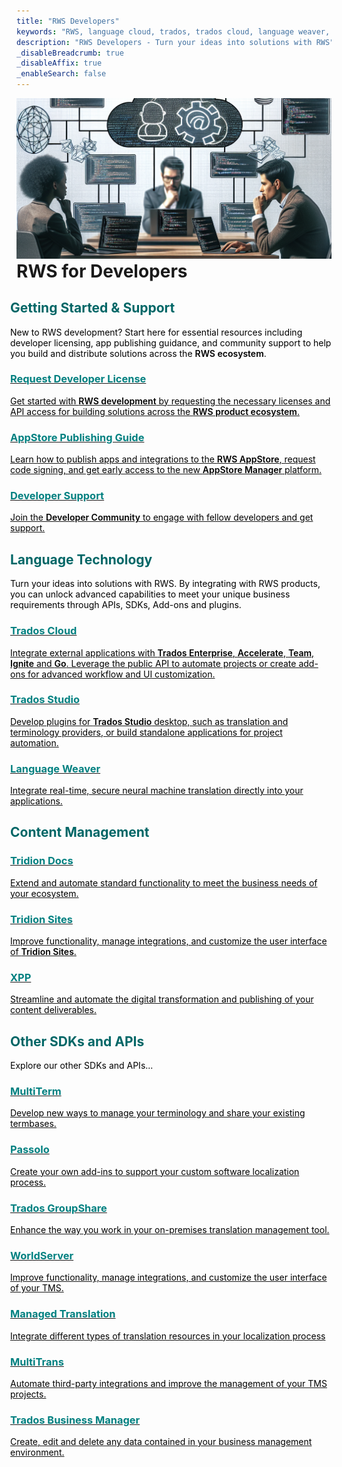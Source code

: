 ```yaml
---
title: "RWS Developers"
keywords: "RWS, language cloud, trados, trados cloud, language weaver, langaugeweaver, tridion, contenta, xpp, passolo, multiterm, groupshare, worldserver, github, open, source, open source, Java, OData, "
description: "RWS Developers - Turn your ideas into solutions with RWS"
_disableBreadcrumb: true
_disableAffix: true
_enableSearch: false
---
```


<div class="index-landing" style="position: relative;"> 
  <img src="/images/trados-developers.png" alt="Header Image" class="hero-image"/>
  <div class="header-text">
    <h1 id="language-technology" style="margin: 0;">RWS for Developers</h1>       
  </div>
</div>

<div class="container" style="margin-left: -10px;">
  <h2 id="getting-started-support" style="color: #006666;">Getting Started & Support</h2>
  <p style="color: Black;">New to RWS development? Start here for essential resources including developer licensing, app publishing guidance, and community support to help you build and distribute solutions across the <span style="font-weight: 600;">RWS ecosystem</span>.</p>
  <div class="tile-container">
    <div class="tile">
      <a href="/articles/developer_license.html">
        <h3 style="color: #008080">Request Developer License</h3>
        <p style="color: Black;">Get started with <span style="font-weight: 600;">RWS development</span> by requesting the necessary licenses and API access for building solutions across the <span style="font-weight: 600;">RWS product ecosystem</span>.</p>
      </a>
    </div>
    <div class="tile">
      <a href="/articles/appstore-publishing-overview.html">
        <h3 style="color: #008080">AppStore Publishing Guide</h3>
        <p style="color: Black;">Learn how to publish apps and integrations to the <span style="font-weight: 600;">RWS AppStore</span>, request code signing, and get early access to the new <span style="font-weight: 600;">AppStore Manager</span> platform.</p>
      </a>
    </div>
    <div class="tile">
      <a href="https://community.rws.com/developers-more/" target="_blank">
        <h3 style="color: #008080">Developer Support</h3>
        <p style="color: Black;">Join the <span style="font-weight: 600;">Developer Community</span> to engage with fellow developers and get support.</p>
      </a>
    </div>
  </div>
</div>

<div class="container" style="margin-left: -10px;">
  <h2 style="color: #006666;">Language Technology</h2>
  <p style="color: Black;">Turn your ideas into solutions with RWS. By integrating with RWS products, you can unlock advanced capabilities to meet your unique business requirements through APIs, SDKs, Add-ons and plugins.</p>    
  <div class="tile-container">
    <div class="tile">
      <a href="https://developers.rws.com/languagecloud-api-docs/index.html">
        <h3 style="color: #008080">Trados Cloud</h3>
        <p style="color: Black;">
          Integrate external applications with 
          <span style="font-weight: 600;">Trados Enterprise</span>, 
          <span style="font-weight: 600;">Accelerate</span>, 
          <span style="font-weight: 600;">Team</span>,
          <span style="font-weight: 600;">Ignite</span> and 
          <span style="font-weight: 600;">Go</span>. 
          Leverage the public API to automate projects or create add-ons for advanced workflow and UI customization.
        </p>
      </a>
    </div>
    <div class="tile">
      <a href="https://developers.rws.com/studio-api-docs/index.html">
        <h3 style="color: #008080">Trados Studio</h3>
        <p style="color: Black;">Develop plugins for <span style="font-weight: 600;">Trados Studio</span> desktop, such as translation and terminology providers, or build standalone applications for project automation.</p>
      </a>
    </div>
    <div class="tile">
      <a href="https://developers.rws.com/languageweaver-api-docs/index.html">
        <h3 style="color: #008080">Language Weaver</h3>
        <p style="color: Black;">Integrate real-time, secure neural machine translation directly into your applications.</p>
      </a>
    </div>
  </div>
</div>

<div class="container" style="margin-left: -10px;">
  <h2 id="content-management" style="color: #006666;">Content Management</h2>
  <div class="tile-container">
    <div class="tile">
      <a href="https://developers.rws.com/tridion-docs-api-docs/index.html">
        <h3 style="color: #008080;">Tridion Docs</h3>
        <p style="color: Black;">Extend and automate standard functionality to meet the business needs of your ecosystem.</p>
      </a>
    </div>
    <div class="tile">
      <a href="https://developers.rws.com/tridion-sites-api-docs/index.html">
        <h3 style="color: #008080;">Tridion Sites</h3>
        <p style="color: Black;">Improve functionality, manage integrations, and customize the user interface of <span style="font-weight: 600;">Tridion Sites</span>.</p>
      </a>
    </div>
    <div class="tile">
      <a href="https://developers.rws.com/xpp-api-docs/index.html">
        <h3 style="color: #008080;">XPP</h3>
        <p style="color: Black;">Streamline and automate the digital transformation and publishing of your content deliverables.</p>
      </a>
    </div>
  </div>
</div>

<div class="container" style="margin-left: -10px;">
  <h2 id="other-sdks-and-apis" style="color: #006666;">Other SDKs and APIs</h2>
  <p style="color: Black;">Explore our other SDKs and APIs...</p>
  <div class="tile-container">
    <div class="tile">
      <a href="https://developers.rws.com/multiterm-api-docs/index.html">
        <h3 style="color: #008080">MultiTerm</h3>
        <p style="color: Black;">Develop new ways to manage your terminology and share your existing termbases.</p>
      </a>
    </div>
    <div class="tile">
      <a href="https://developers.rws.com/passolo-api-docs/index.html">
        <h3 style="color: #008080">Passolo</h3>
        <p style="color: Black;">Create your own add-ins to support your custom software localization process.</p>
      </a>
    </div>
    <div class="tile">
      <a href="https://developers.rws.com/groupshare-api-docs/index.html">
        <h3 style="color: #008080">Trados GroupShare</h3>
        <p style="color: Black;">Enhance the way you work in your on-premises translation management tool.</p>
      </a>
    </div>
    <div class="tile">
      <a href="https://developers.rws.com/worldserver-api-docs/index.html">
        <h3 style="color: #008080">WorldServer</h3>
        <p style="color: Black;">Improve functionality, manage integrations, and customize the user interface of your TMS.</p>
      </a>
    </div>
        <div class="tile">
      <a href="https://developers.rws.com/mantra-api-docs/index.html">
        <h3 style="color: #008080">Managed Translation</h3>
        <p style="color: Black;">Integrate different types of translation resources in your localization process</p>
      </a>
    </div>
    <div class="tile">
      <a href="https://developers.rws.com/multitrans-api-docs/index.html">
        <h3 style="color: #008080">MultiTrans</h3>
        <p style="color: Black;">Automate third-party integrations and improve the management of your TMS projects.</p>
      </a>
    </div>
    <div class="tile">
      <a href="https://developers.rws.com/business-manager-api-docs/index.html">
        <h3 style="color: #008080">Trados Business Manager</h3>
        <p style="color: Black;">Create, edit and delete any data contained in your business management environment.</p>
      </a>
    </div>
  </div>
</div>